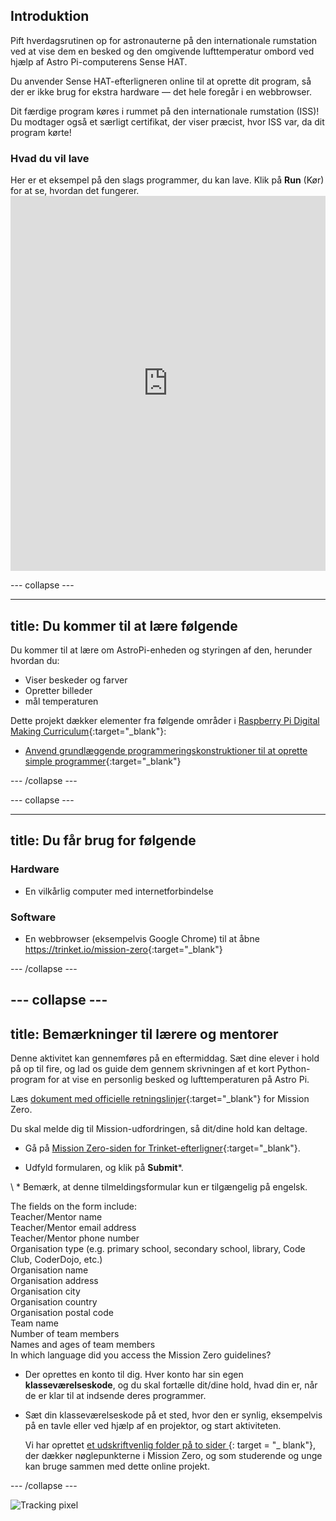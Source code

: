 ## Introduktion

Pift hverdagsrutinen op for astronauterne på den internationale rumstation ved at vise dem en besked og den omgivende lufttemperatur ombord ved hjælp af Astro Pi-computerens Sense HAT.

Du anvender Sense HAT-efterligneren online til at oprette dit program, så der er ikke brug for ekstra hardware — det hele foregår i en webbrowser.

Dit færdige program køres i rummet på den internationale rumstation (ISS)! Du modtager også et særligt certifikat, der viser præcist, hvor ISS var, da dit program kørte!

### Hvad du vil lave

Her er et eksempel på den slags programmer, du kan lave. Klik på **Run** (Kør) for at se, hvordan det fungerer. <iframe src="https://trinket.io/embed/python/069f6138f7?outputOnly=true&start=result" width="100%" height="600" frameborder="0" marginwidth="0" marginheight="0" allowfullscreen mark="crwd-mark"></iframe> 

\--- collapse \---

* * *

## title: Du kommer til at lære følgende

Du kommer til at lære om AstroPi-enheden og styringen af den, herunder hvordan du:

+ Viser beskeder og farver
+ Opretter billeder
+ mål temperaturen

Dette projekt dækker elementer fra følgende områder i [Raspberry Pi Digital Making Curriculum](http://rpf.io/curriculum){:target="_blank"}:

+ [Anvend grundlæggende programmeringskonstruktioner til at oprette simple programmer](https://curriculum.raspberrypi.org/programming/creator/){:target="_blank"}

\--- /collapse \---

\--- collapse \---

* * *

## title: Du får brug for følgende

### Hardware

+ En vilkårlig computer med internetforbindelse

### Software

+ En webbrowser (eksempelvis Google Chrome) til at åbne <https://trinket.io/mission-zero>{:target="_blank"}

\--- /collapse \---

## \--- collapse \---

## title: Bemærkninger til lærere og mentorer

Denne aktivitet kan gennemføres på en eftermiddag. Sæt dine elever i hold på op til fire, og lad os guide dem gennem skrivningen af et kort Python-program for at vise en personlig besked og lufttemperaturen på Astro Pi.

Læs [dokument med officielle retningslinjer](https://astro-pi.org/wp-content/uploads/2018/09/Astro_Pi_Mission_Zero_Guidelines_2018_19_V12_pages.pdf){:target="_blank"} for Mission Zero.

Du skal melde dig til Mission-udfordringen, så dit/dine hold kan deltage.

+ Gå på [Mission Zero-siden for Trinket-efterligner](https://trinket.io/mission-zero/register){:target="_blank"}.

+ Udfyld formularen, og klik på **Submit**\*.

\ * Bemærk, at denne tilmeldingsformular kun er tilgængelig på engelsk.

The fields on the form include:  
Teacher/Mentor name  
Teacher/Mentor email address  
Teacher/Mentor phone number  
Organisation type (e.g. primary school, secondary school, library, Code Club, CoderDojo, etc.)  
Organisation name  
Organisation address  
Organisation city  
Organisation country  
Organisation postal code  
Team name  
Number of team members  
Names and ages of team members  
In which language did you access the Mission Zero guidelines?

+ Der oprettes en konto til dig. Hver konto har sin egen **klasseværelseskode**, og du skal fortælle dit/dine hold, hvad din er, når de er klar til at indsende deres programmer.

+ Sæt din klasseværelseskode på et sted, hvor den er synlig, eksempelvis på en tavle eller ved hjælp af en projektor, og start aktiviteten.
    
    Vi har oprettet [et udskriftvenlig folder på to sider ](https://astro-pi.org/astro_pi_mission_zero_project_print_out_v10_print/) {: target = "_ blank"}, der dækker nøglepunkterne i Mission Zero, og som studerende og unge kan bruge sammen med dette online projekt.

\--- /collapse \---

![Tracking pixel](https://code.org/api/hour/begin_raspberrypi_astropi.png)